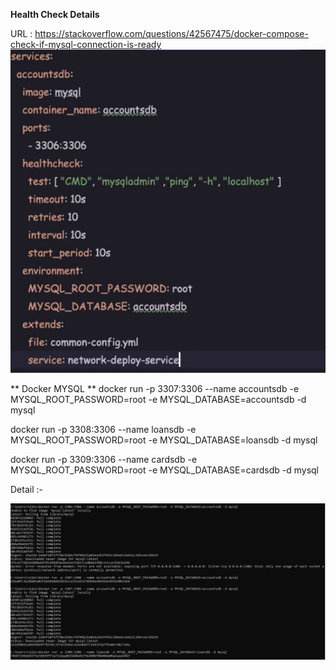 **Health Check Details**

URL : 
https://stackoverflow.com/questions/42567475/docker-compose-check-if-mysql-connection-is-ready
![img_2.png](img_2.png)

** Docker MYSQL **
docker run -p 3307:3306 --name accountsdb -e MYSQL_ROOT_PASSWORD=root -e MYSQL_DATABASE=accountsdb -d mysql

docker run -p 3308:3306 --name loansdb -e MYSQL_ROOT_PASSWORD=root -e MYSQL_DATABASE=loansdb -d mysql

docker run -p 3309:3306 --name cardsdb -e MYSQL_ROOT_PASSWORD=root -e MYSQL_DATABASE=cardsdb -d mysql

Detail :- 

![img.png](img.png)


